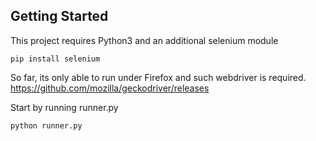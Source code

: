 ## Getting Started
This project requires Python3 and an additional selenium module

```
pip install selenium
```

So far, its only able to run under Firefox and such webdriver is required.
https://github.com/mozilla/geckodriver/releases

Start by running runner.py

```
python runner.py
```

